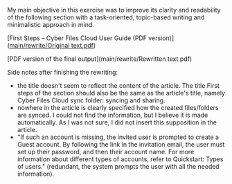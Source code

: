 My main objective in this exercise was to improve its clarity and readability of the following section with a task-oriented, topic-based writing and minimalistic approach in mind.

[First Steps – Cyber Files Cloud User Guide (PDF version)]([main/rewrite/Original text.pdf](https://github.com/BFlorentina/BFlorentina.github.io/blob/cf3c81b08fffb7d3ecf6c58a01117d91ce17e72e/Rewrite/Rewritten%20text.pdf))

[PDF version of the final output](main/rewrite/Rewritten text.pdf)

Side notes after finishing the rewriting: 
- the title doesn't seem to reflect the content of the article. The title First steps of the section should also be the same as the article's title, namely Cyber Files Cloud sync folder: syncing and sharing.
- nowhere in the article is clearly specified how the created files/folders are synced. I could not find the information, but I believe it is made automatically. As I was not sure, I did not insert this supposition in the article.
- "If such an account is missing, the invited user is prompted to create a Guest account. By following the link in the invitation email, the user must set up their password, and then their account name. For more information about different types of accounts, refer to Quickstart: Types of users." (redundant, the system prompts the user with all the needed information).


